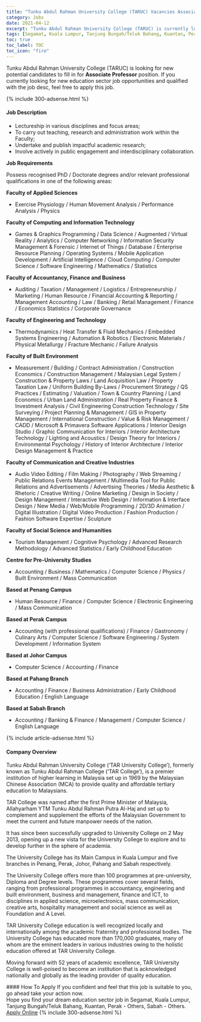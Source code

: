 ```yaml
---
title: "Tunku Abdul Rahman University College (TARUC) Vacancies Associate Professor" 
category: Jobs 
date: 2021-04-12 
excerpt: "Tunku Abdul Rahman University College (TARUC) is currently looking for suitable person to fill in the Associate Professor which positioned at Segamat, Kuala Lumpur, Tanjung Bungah/Teluk Bahang, Kuantan, Perak - Others, Sabah - Others" 
tags: [Segamat, Kuala Lumpur, Tanjung Bungah/Teluk Bahang, Kuantan, Perak - Others, Sabah - Others] 
toc: true 
toc_label: TOC 
toc_icon: "fire" 
--- 
```


<p>Tunku Abdul Rahman University College (TARUC) is looking for new potential candidates to fill in for <b>Associate Professor</b> position. If you currently looking for new education sector job opportunities and qualified with the job desc, feel free to apply this job.
</p>{% include 300-adsense.html %} 
<div><div><h4>Job Description</h4></div><div><div><span><div><ul><li>Lectureship in various disciplines and focus areas;</li><li>To carry out teaching, research and administration work within the Faculty;</li><li>Undertake and publish impactful academic research;&#160;</li><li>Involve actively in public engagement and interdisciplinary collaboration.</li></ul><p><strong>Job Requirements</strong></p><p>Possess recognised PhD / Doctorate degrees and/or relevant professional qualifications in one of the following areas:</p><p><strong>Faculty of Applied Sciences&#160;</strong></p><ul><li>Exercise Physiology / Human Movement Analysis / Performance Analysis / Physics</li></ul><p><strong>Faculty of Computing and Information Technology</strong></p><ul><li>Games &amp; Graphics Programming / Data Science / Augmented / Virtual Reality / Analytics / Computer Networking / Information Security Management &amp; Forensic / Internet of Things / Database / Enterprise Resource Planning / Operating Systems / Mobile Application Development / Artificial Intelligence / Cloud Computing / Computer Science / Software Engineering / Mathematics / Statistics</li></ul><p><strong></strong> <strong>Faculty of Accountancy, Finance and Business</strong></p><ul><li>Auditing / Taxation / Management / Logistics / Entrepreneurship / Marketing / Human Resource / Financial Accounting &amp; Reporting / Management Accounting / Law / Banking / Retail Management / Finance / Economics Statistics / Corporate Governance</li></ul><p><strong>Faculty of Engineering and Technology</strong></p><ul><li>Thermodynamics / Heat Transfer &amp; Fluid Mechanics / Embedded Systems Engineering / Automation &amp; Robotics / Electronic Materials / Physical Metallurgy / Fracture Mechanic / Failure Analysis</li></ul><p><strong>Faculty of Built Environment</strong></p><ul><li>Measurement / Building / Contract Administration / Construction Economics / Construction Management / Malaysian Legal System / Construction &amp; Property Laws / Land Acquisition Law / Property Taxation Law / Uniform Building By-Laws / Procurement Strategy / QS Practices / Estimating / Valuation / Town &amp; Country Planning / Land Economics / Urban Land Administration / Real Property Finance &amp; Investment Analysis / Civil Engineering Construction Technology / Site Surveying / Project Planning &amp; Management / GIS in Property Management / International Construction / Value &amp; Risk Management / CADD / Microsoft &amp; Primavera Software Applications / Interior Design Studio / Graphic Communication for Interiors / Interior Architecture Technology / Lighting and Acoustics / Design Theory for Interiors / Environmental Psychology / History of Interior Architecture / Interior Design Management &amp; Practice</li></ul><p><strong>Faculty of Communication and Creative Industries</strong></p><ul><li>Audio Video Editing / Film Making / Photography / Web Streaming / Public Relations Events Management / Multimedia Tool for Public Relations and Advertisements / Advertising Theories / Media Aesthetic &amp; Rhetoric / Creative Writing / Online Marketing / Design in Society / Design Management / Interactive Web Design / Information &amp; Interface Design / New Media / Web/Mobile Programming / 2D/3D Animation / Digital Illustration / Digital Video Production / Fashion Production / Fashion Software Expertise / Sculpture</li></ul><p><strong>Faculty of Social Science and Humanities</strong></p><ul><li>Tourism Management / Cognitive Psychology / Advanced Research Methodology / Advanced Statistics / Early Childhood Education</li></ul><p><strong>Centre for Pre-University Studies</strong></p><ul><li>Accounting / Business / Mathematics / Computer Science / Physics / Built Environment / Mass Communication</li></ul><p><strong>Based at Penang</strong>&#160;<strong>Campus</strong></p><ul><li>Human Resource / Finance / Computer Science / Electronic Engineering / Mass Communication</li></ul><p><strong>Based at Perak</strong>&#160;<strong>Campus</strong></p><ul><li>Accounting (with professional qualifications) / Finance / Gastronomy / Culinary Arts / <span>Computer Science / Software Engineering / System Development / Information System</span>&#160;</li></ul><p><strong>Based at Johor Campus</strong></p><ul><li>Computer Science / Accounting / Finance</li></ul><p><strong>Based at Pahang Branch</strong></p><ul><li>Accounting / Finance / Business Administration / Early Childhood Education / English Language</li></ul><p><strong>Based at Sabah Branch</strong></p><ul><li>Accounting / Banking &amp; Finance / Management / Computer Science / English Language</li></ul></div></span></div></div></div> 
{% include article-adsense.html %} 
<div><div><h4>Company Overview</h4></div><div><div><span><div><p>Tunku Abdul Rahman University College (&#8216;TAR University College&#8217;), formerly known as Tunku Abdul Rahman College (&#8216;TAR College&#8217;), is a premier institution of higher learning in Malaysia set up in 1969 by the Malaysian Chinese Association (MCA) to provide quality and affordable tertiary education to Malaysians.</p><p>TAR College was named after the first Prime Minister of Malaysia, Allahyarham YTM Tunku Abdul Rahman Putra Al-Haj and set up to complement and supplement the efforts of the Malaysian Government to meet the current and future manpower needs of the nation.</p><p>It has since been successfully upgraded to University College on 2 May 2013, opening up a new vista for the University College to explore and to develop further in the sphere of academia.</p><p>The University College has its Main Campus in Kuala Lumpur and five branches in Penang, Perak, Johor, Pahang and Sabah respectively.</p><p>The University College offers more than 100 programmes at pre-university, Diploma and Degree levels. These programmes cover several fields, ranging from professional programmes in accountancy, engineering and built environment, business and management, finance and ICT, to disciplines in applied science, microelectronics, mass communication, creative arts, hospitality management and social science as well as Foundation and A Level.</p><p>TAR University College education is well recognized locally and internationally among the academic fraternity and professional bodies. The University College has educated more than 170,000 graduates, many of whom are the eminent leaders in various industries owing to the holistic education offered at TAR University College.</p><p>Moving forward with 52 years of academic excellence, TAR University College is well-poised to become an institution that is acknowledged nationally and globally as the leading provider of quality education.</p></div></span></div></div></div> 
#### How To Apply 
If you confident and feel that this job is suitable to you, go ahead take your action now. <br/> 
Hope you find your dream education sector job in Segamat, Kuala Lumpur, Tanjung Bungah/Teluk Bahang, Kuantan, Perak - Others, Sabah - Others. <br/> 
<a href="https://www.jobstreet.com.my/en/job/associate-professor-4534974?jobId=jobstreet-my-job-4534974" class="btn btn--info" target="_blank" rel="nofollow noopenner">Apply Online</a> 
{% include 300-adsense.html %} 